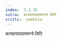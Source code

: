 ```yaml
---
index:  3.1.35
sutra:  कास्प्रत्ययादाममन्त्रे लिटि
vritti:  samhita 
---
```


कास्प्रत्ययादाममन्त्रे लिटि

